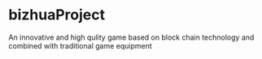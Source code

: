 # bizhuaProject
An innovative and high qulity game based on block chain technology and combined with traditional game equipment
